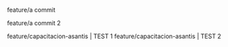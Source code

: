feature/a commit

feature/a commit 2

feature/capacitacion-asantis | TEST 1
feature/capacitacion-asantis | TEST 2